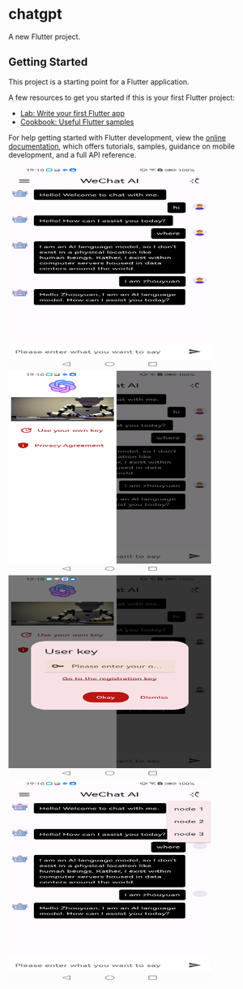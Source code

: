# chatgpt

A new Flutter project.

## Getting Started

This project is a starting point for a Flutter application.

A few resources to get you started if this is your first Flutter project:

- [Lab: Write your first Flutter app](https://docs.flutter.dev/get-started/codelab)
- [Cookbook: Useful Flutter samples](https://docs.flutter.dev/cookbook)

For help getting started with Flutter development, view the
[online documentation](https://docs.flutter.dev/), which offers tutorials,
samples, guidance on mobile development, and a full API reference.


<img alt="1" height="400" src="./assets/images/1.png" width="400"/>
<img alt="2" height="400" src="./assets/images/2.png" width="400"/>
<img alt="3" height="400" src="./assets/images/3.png" width="400"/>
<img alt="4" height="400" src="./assets/images/4.png" width="400"/>
